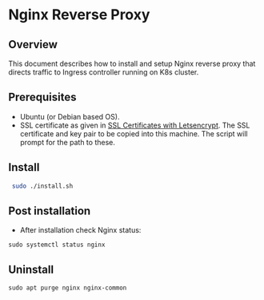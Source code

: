 # Nginx Reverse Proxy

## Overview
This document describes how to install and setup Nginx reverse proxy that directs traffic to Ingress controller running on K8s cluster.

## Prerequisites
* Ubuntu (or Debian based OS).
* SSL certificate as given in [SSL Certificates with Letsencrypt](../../../docs/wildcard-ssl-certs-letsencrypt.md). The SSL certificate and key pair to be copied into this machine. The script will prompt for the path to these. 

## Install
```sh
 sudo ./install.sh
```

## Post installation
* After installation check Nginx status:
```
sudo systemctl status nginx
```

## Uninstall
```
sudo apt purge nginx nginx-common
```
